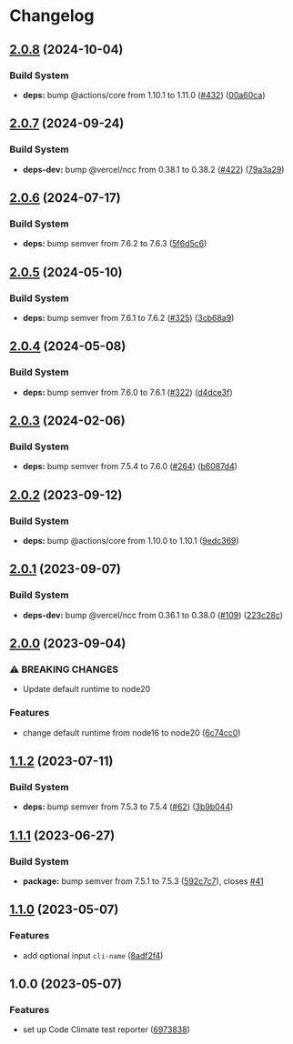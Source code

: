 # Changelog

## [2.0.8](https://github.com/remarkablemark/setup-codeclimate/compare/v2.0.7...v2.0.8) (2024-10-04)


### Build System

* **deps:** bump @actions/core from 1.10.1 to 1.11.0 ([#432](https://github.com/remarkablemark/setup-codeclimate/issues/432)) ([00a60ca](https://github.com/remarkablemark/setup-codeclimate/commit/00a60ca93aa837ce4ff27ae70e5f27ac1a06717b))

## [2.0.7](https://github.com/remarkablemark/setup-codeclimate/compare/v2.0.6...v2.0.7) (2024-09-24)


### Build System

* **deps-dev:** bump @vercel/ncc from 0.38.1 to 0.38.2 ([#422](https://github.com/remarkablemark/setup-codeclimate/issues/422)) ([79a3a29](https://github.com/remarkablemark/setup-codeclimate/commit/79a3a29b76f3710709d5d5ab8228353dbfd4dd1c))

## [2.0.6](https://github.com/remarkablemark/setup-codeclimate/compare/v2.0.5...v2.0.6) (2024-07-17)


### Build System

* **deps:** bump semver from 7.6.2 to 7.6.3 ([5f6d5c6](https://github.com/remarkablemark/setup-codeclimate/commit/5f6d5c6d9215bb4fddb98052e9d8fd12c7992f70))

## [2.0.5](https://github.com/remarkablemark/setup-codeclimate/compare/v2.0.4...v2.0.5) (2024-05-10)


### Build System

* **deps:** bump semver from 7.6.1 to 7.6.2 ([#325](https://github.com/remarkablemark/setup-codeclimate/issues/325)) ([3cb68a9](https://github.com/remarkablemark/setup-codeclimate/commit/3cb68a9f5bd86d2b96980d9713a8204727650956))

## [2.0.4](https://github.com/remarkablemark/setup-codeclimate/compare/v2.0.3...v2.0.4) (2024-05-08)


### Build System

* **deps:** bump semver from 7.6.0 to 7.6.1 ([#322](https://github.com/remarkablemark/setup-codeclimate/issues/322)) ([d4dce3f](https://github.com/remarkablemark/setup-codeclimate/commit/d4dce3f5ad8de710fd2209cf751a89b0f0c29eb4))

## [2.0.3](https://github.com/remarkablemark/setup-codeclimate/compare/v2.0.2...v2.0.3) (2024-02-06)


### Build System

* **deps:** bump semver from 7.5.4 to 7.6.0 ([#264](https://github.com/remarkablemark/setup-codeclimate/issues/264)) ([b6087d4](https://github.com/remarkablemark/setup-codeclimate/commit/b6087d4ea1c7dac0b21b464d58a200a5d669c2be))

## [2.0.2](https://github.com/remarkablemark/setup-codeclimate/compare/v2.0.1...v2.0.2) (2023-09-12)


### Build System

* **deps:** bump @actions/core from 1.10.0 to 1.10.1 ([9edc369](https://github.com/remarkablemark/setup-codeclimate/commit/9edc3694bacfb471cd3bf1a2ffd7c4ae05f12075))

## [2.0.1](https://github.com/remarkablemark/setup-codeclimate/compare/v2.0.0...v2.0.1) (2023-09-07)


### Build System

* **deps-dev:** bump @vercel/ncc from 0.36.1 to 0.38.0 ([#109](https://github.com/remarkablemark/setup-codeclimate/issues/109)) ([223c28c](https://github.com/remarkablemark/setup-codeclimate/commit/223c28cbef89747ce50228a61e53df919c709fc6))

## [2.0.0](https://github.com/remarkablemark/setup-codeclimate/compare/v1.1.2...v2.0.0) (2023-09-04)


### ⚠ BREAKING CHANGES

* Update default runtime to node20

### Features

* change default runtime from node16 to node20 ([6c74cc0](https://github.com/remarkablemark/setup-codeclimate/commit/6c74cc0b62575f0b2451c6b901ce8afb4f8dd246))

## [1.1.2](https://github.com/remarkablemark/setup-codeclimate/compare/v1.1.1...v1.1.2) (2023-07-11)


### Build System

* **deps:** bump semver from 7.5.3 to 7.5.4 ([#62](https://github.com/remarkablemark/setup-codeclimate/issues/62)) ([3b9b044](https://github.com/remarkablemark/setup-codeclimate/commit/3b9b044cb73548491f1abfbe038e58c2067c55da))

## [1.1.1](https://github.com/remarkablemark/setup-codeclimate/compare/v1.1.0...v1.1.1) (2023-06-27)


### Build System

* **package:** bump semver from 7.5.1 to 7.5.3 ([592c7c7](https://github.com/remarkablemark/setup-codeclimate/commit/592c7c780c876cc94c5456a455cce78936b1b8a5)), closes [#41](https://github.com/remarkablemark/setup-codeclimate/issues/41)

## [1.1.0](https://github.com/remarkablemark/setup-codeclimate/compare/v1.0.0...v1.1.0) (2023-05-07)


### Features

* add optional input `cli-name` ([8adf2f4](https://github.com/remarkablemark/setup-codeclimate/commit/8adf2f471abdc1ef71b28f692de56f6591420cc1))

## 1.0.0 (2023-05-07)


### Features

* set up Code Climate test reporter ([6973838](https://github.com/remarkablemark/setup-codeclimate/commit/6973838182fc94f746cb3f68d0037dd6da0c0291))
